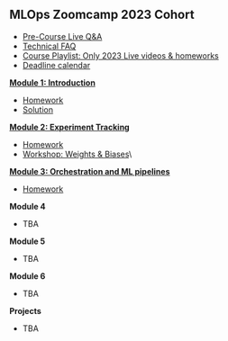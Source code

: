 ## MLOps Zoomcamp 2023 Cohort

* [Pre-Course Live Q&A](https://www.youtube.com/watch?v=o34Q_61iA4Y&list=PL3MmuxUbc_hKqamJqQ7Ew8HxptJYnXqQM&index=1)
* [Technical FAQ](https://docs.google.com/document/d/12TlBfhIiKtyBv8RnsoJR6F72bkPDGEvPOItJIxaEzE0/edit)
* [Course Playlist: Only 2023 Live videos & homeworks](https://www.youtube.com/playlist?list=PL3MmuxUbc_hKqamJqQ7Ew8HxptJYnXqQM)
* [Deadline calendar](https://docs.google.com/spreadsheets/d/e/2PACX-1vRNTwA0Of1lyprYpn2YxU-l0gvNeq-up7g7ITB42nPf2gT9Qd3PTzqTmkjAZjk1s__r7D99CsJfcZEO/pubhtml?gid=0&single=true)

[**Module 1: Introduction**](01-intro)

* [Homework](01-intro/homework.md)
* [Solution](01-intro/homework.ipynb)

[**Module 2: Experiment Tracking**](02-experiment-tracking/)

* [Homework](02-experiment-tracking/homework.md)
* [Workshop: Weights & Biases](02-experiment-tracking/wandb.md)\

[**Module 3: Orchestration and ML pipelines**](03-orchestration/)

* [Homework](03-orchestration/homework.md)

**Module 4**

* TBA

**Module 5**

* TBA

**Module 6**

* TBA


**Projects**

* TBA
